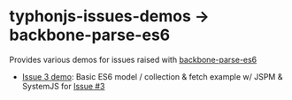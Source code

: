 # typhonjs-issues-demos -> backbone-parse-es6

Provides various demos for issues raised with [backbone-parse-es6](https://github.com/typhonjs/backbone-parse-es6)

- [Issue 3 demo](http://js.demos.typhonrt.org/typhonjs-issues-demos/repos/backbone-parse-es6/src/issue3/): Basic ES6 model / collection & fetch example w/ JSPM & SystemJS for [Issue #3](https://github.com/typhonjs/backbone-parse-es6/issues/3)